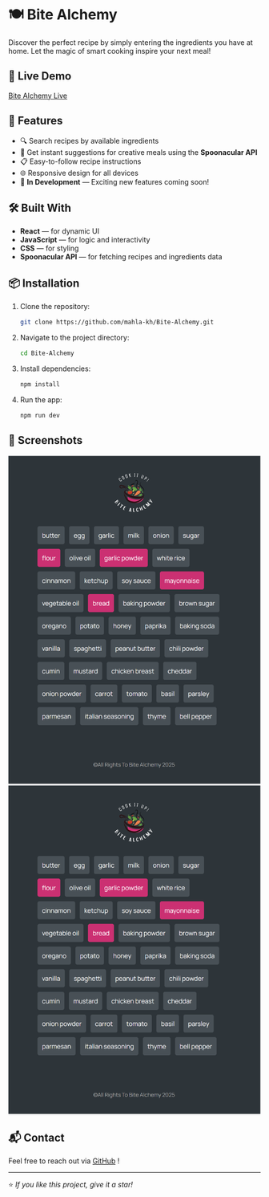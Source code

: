 # 🍽️ Bite Alchemy

Discover the perfect recipe by simply entering the ingredients you have at home. Let the magic of smart cooking inspire your next meal!

## 🚀 Live Demo

[Bite Alchemy Live](https://bite-alchemy.vercel.app/)

## 🌟 Features

- 🔍 Search recipes by available ingredients
- 🥗 Get instant suggestions for creative meals using the **Spoonacular API**
- 📋 Easy-to-follow recipe instructions
- 🌐 Responsive design for all devices
- 🚧 **In Development** — Exciting new features coming soon!

## 🛠️ Built With

- **React** — for dynamic UI
- **JavaScript** — for logic and interactivity
- **CSS** — for styling
- **Spoonacular API** — for fetching recipes and ingredients data

## 📦 Installation

1. Clone the repository:
   ```bash
   git clone https://github.com/mahla-kh/Bite-Alchemy.git
   ```
2. Navigate to the project directory:
   ```bash
   cd Bite-Alchemy
   ```
3. Install dependencies:
   ```bash
   npm install
   ```
4. Run the app:
   ```bash
   npm run dev
   ```

## 📸 Screenshots

![Bite Alchemy Home Page](public/side-bar.png)
![Ingredient Selection](public/side-bar.png)


## 📬 Contact

Feel free to reach out via [GitHub](https://github.com/mahla-kh) !

---

⭐️ *If you like this project, give it a star!*

